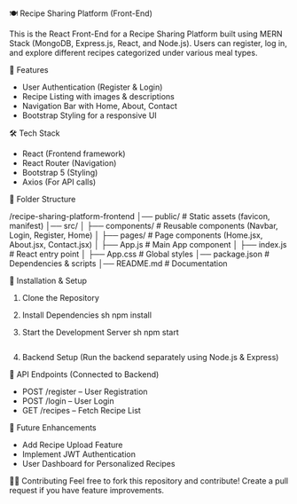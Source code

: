 🍽 Recipe Sharing Platform (Front-End)

This is the React Front-End for a Recipe Sharing Platform built using MERN Stack (MongoDB, Express.js, React, and Node.js). Users can register, log in, and explore different recipes categorized under various meal types.

🚀 Features
- User Authentication (Register & Login)
- Recipe Listing with images & descriptions
- Navigation Bar with Home, About, Contact
- Bootstrap Styling for a responsive UI

🛠 Tech Stack
- React (Frontend framework)
- React Router (Navigation)
- Bootstrap 5 (Styling)
- Axios (For API calls)

📂 Folder Structure

/recipe-sharing-platform-frontend
│── public/               # Static assets (favicon, manifest)
│── src/
│   ├── components/       # Reusable components (Navbar, Login, Register, Home)
│   ├── pages/            # Page components (Home.jsx, About.jsx, Contact.jsx)
│   ├── App.js            # Main App component
│   ├── index.js          # React entry point
│   ├── App.css           # Global styles
│── package.json          # Dependencies & scripts
│── README.md             # Documentation


🔧 Installation & Setup
1. Clone the Repository
   
2. Install Dependencies
   sh
   npm install
   
3. Start the Development Server
   sh
   npm start
   ```
4. Backend Setup (Run the backend separately using Node.js & Express)

🔗 API Endpoints (Connected to Backend)
- POST /register – User Registration
- POST /login – User Login
- GET /recipes – Fetch Recipe List

📌 Future Enhancements
- Add Recipe Upload Feature
- Implement JWT Authentication
- User Dashboard for Personalized Recipes

👨‍💻 Contributing
Feel free to fork this repository and contribute! Create a pull request if you have feature improvements.
